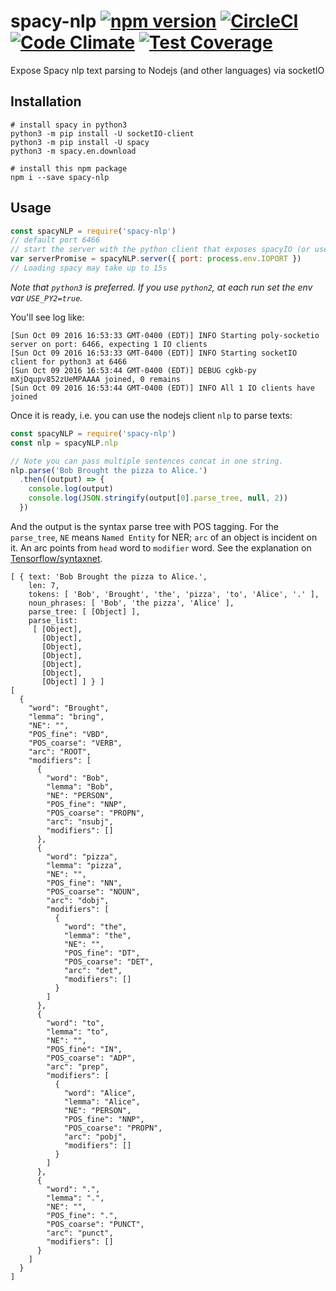 # spacy-nlp [![npm version](https://badge.fury.io/js/spacy-nlp.svg)](https://badge.fury.io/js/spacy-nlp) [![CircleCI](https://circleci.com/gh/kengz/spacy-nlp.svg?style=shield)](https://circleci.com/gh/kengz/spacy-nlp) [![Code Climate](https://codeclimate.com/github/kengz/spacy-nlp/badges/gpa.svg)](https://codeclimate.com/github/kengz/spacy-nlp) [![Test Coverage](https://codeclimate.com/github/kengz/spacy-nlp/badges/coverage.svg)](https://codeclimate.com/github/kengz/spacy-nlp/coverage)
Expose Spacy nlp text parsing to Nodejs (and other languages) via socketIO

## Installation

```shell
# install spacy in python3
python3 -m pip install -U socketIO-client
python3 -m pip install -U spacy
python3 -m spacy.en.download

# install this npm package
npm i --save spacy-nlp
```

## Usage

```js
const spacyNLP = require('spacy-nlp')
// default port 6466
// start the server with the python client that exposes spacyIO (or use an existing socketIO server at IOPORT)
var serverPromise = spacyNLP.server({ port: process.env.IOPORT })
// Loading spacy may take up to 15s
```

*Note that `python3` is preferred. If you use `python2`, at each run set the env var `USE_PY2=true`.*

You'll see log like:

```shell
[Sun Oct 09 2016 16:53:33 GMT-0400 (EDT)] INFO Starting poly-socketio server on port: 6466, expecting 1 IO clients
[Sun Oct 09 2016 16:53:33 GMT-0400 (EDT)] INFO Starting socketIO client for python3 at 6466
[Sun Oct 09 2016 16:53:44 GMT-0400 (EDT)] DEBUG cgkb-py mXjDqupv852zUeMPAAAA joined, 0 remains
[Sun Oct 09 2016 16:53:44 GMT-0400 (EDT)] INFO All 1 IO clients have joined
```

Once it is ready, i.e. you can use the nodejs client `nlp` to parse texts:

```js
const spacyNLP = require('spacy-nlp')
const nlp = spacyNLP.nlp

// Note you can pass multiple sentences concat in one string.
nlp.parse('Bob Brought the pizza to Alice.')
  .then((output) => {
    console.log(output)
    console.log(JSON.stringify(output[0].parse_tree, null, 2))
  })
```

And the output is the syntax parse tree with POS tagging. For the `parse_tree`, `NE` means `Named Entity` for NER; `arc` of an object is incident on it. An arc points from `head` word to `modifier` word. See the explanation on [Tensorflow/syntaxnet](https://github.com/tensorflow/models/tree/master/syntaxnet#dependency-parsing-transition-based-parsing).

```shell
[ { text: 'Bob Brought the pizza to Alice.',
    len: 7,
    tokens: [ 'Bob', 'Brought', 'the', 'pizza', 'to', 'Alice', '.' ],
    noun_phrases: [ 'Bob', 'the pizza', 'Alice' ],
    parse_tree: [ [Object] ],
    parse_list: 
     [ [Object],
       [Object],
       [Object],
       [Object],
       [Object],
       [Object],
       [Object] ] } ]
[
  {
    "word": "Brought",
    "lemma": "bring",
    "NE": "",
    "POS_fine": "VBD",
    "POS_coarse": "VERB",
    "arc": "ROOT",
    "modifiers": [
      {
        "word": "Bob",
        "lemma": "Bob",
        "NE": "PERSON",
        "POS_fine": "NNP",
        "POS_coarse": "PROPN",
        "arc": "nsubj",
        "modifiers": []
      },
      {
        "word": "pizza",
        "lemma": "pizza",
        "NE": "",
        "POS_fine": "NN",
        "POS_coarse": "NOUN",
        "arc": "dobj",
        "modifiers": [
          {
            "word": "the",
            "lemma": "the",
            "NE": "",
            "POS_fine": "DT",
            "POS_coarse": "DET",
            "arc": "det",
            "modifiers": []
          }
        ]
      },
      {
        "word": "to",
        "lemma": "to",
        "NE": "",
        "POS_fine": "IN",
        "POS_coarse": "ADP",
        "arc": "prep",
        "modifiers": [
          {
            "word": "Alice",
            "lemma": "Alice",
            "NE": "PERSON",
            "POS_fine": "NNP",
            "POS_coarse": "PROPN",
            "arc": "pobj",
            "modifiers": []
          }
        ]
      },
      {
        "word": ".",
        "lemma": ".",
        "NE": "",
        "POS_fine": ".",
        "POS_coarse": "PUNCT",
        "arc": "punct",
        "modifiers": []
      }
    ]
  }
]
```

